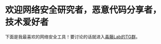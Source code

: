 <h1>欢迎网络安全研究者，恶意代码分享者，技术爱好者</h1>

下面是我最喜欢的网络安全工具！要讨论的话就进入<a href="https://t.me/dutengio">毒藤Lab的TG群</a>。

